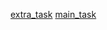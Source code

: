 [extra_task](https://lect7.netlify.app/extra_task/)
[main_task](https://lect7.netlify.app/main_task/)
